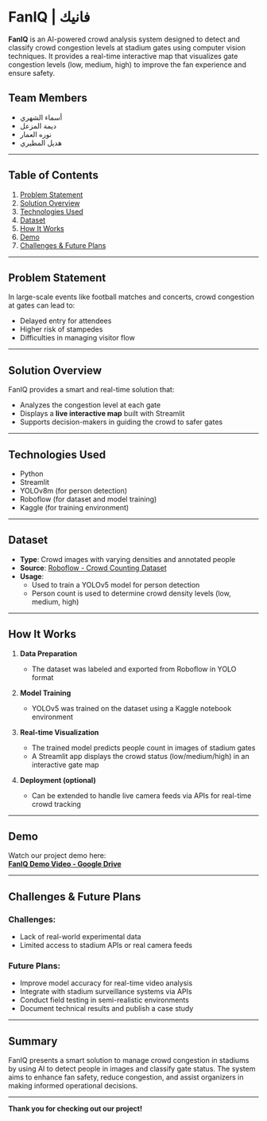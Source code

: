 # FanIQ | فانيك

**FanIQ** is an AI-powered crowd analysis system designed to detect and classify crowd congestion levels at stadium gates using computer vision techniques. It provides a real-time interactive map that visualizes gate congestion levels (low, medium, high) to improve the fan experience and ensure safety.

## Team Members

- أسماء الشهري  
- ديمة المزعل  
- نوره العمار  
- هديل المطيري  

---

## Table of Contents

1. [Problem Statement](#problem-statement)  
2. [Solution Overview](#solution-overview)  
3. [Technologies Used](#technologies-used)  
4. [Dataset](#dataset)  
5. [How It Works](#how-it-works)  
6. [Demo](#demo)  
7. [Challenges & Future Plans](#challenges--future-plans)  

---

## Problem Statement

In large-scale events like football matches and concerts, crowd congestion at gates can lead to:
- Delayed entry for attendees  
- Higher risk of stampedes  
- Difficulties in managing visitor flow  

---

## Solution Overview

FanIQ provides a smart and real-time solution that:
- Analyzes the congestion level at each gate  
- Displays a **live interactive map** built with Streamlit  
- Supports decision-makers in guiding the crowd to safer gates  

---

## Technologies Used

- Python  
- Streamlit  
- YOLOv8m (for person detection)  
- Roboflow (for dataset and model training)  
- Kaggle (for training environment)  

---

## Dataset

- **Type**: Crowd images with varying densities and annotated people  
- **Source**: [Roboflow - Crowd Counting Dataset](https://universe.roboflow.com/crowd-dataset/crowd-counting-dataset-w3o7w)  
- **Usage**:  
  - Used to train a YOLOv5 model for person detection  
  - Person count is used to determine crowd density levels (low, medium, high)  

---

## How It Works

1. **Data Preparation**  
   - The dataset was labeled and exported from Roboflow in YOLO format  

2. **Model Training**  
   - YOLOv5 was trained on the dataset using a Kaggle notebook environment  

3. **Real-time Visualization**  
   - The trained model predicts people count in images of stadium gates  
   - A Streamlit app displays the crowd status (low/medium/high) in an interactive gate map  

4. **Deployment (optional)**  
   - Can be extended to handle live camera feeds via APIs for real-time crowd tracking  

---

## Demo

Watch our project demo here:  
**[FanIQ Demo Video - Google Drive](https://drive.google.com/file/d/1URNQ-5kOLMAH3fPv2eBFKq-BVOuZnXga)**

---

## Challenges & Future Plans

### Challenges:
- Lack of real-world experimental data  
- Limited access to stadium APIs or real camera feeds  

### Future Plans:
- Improve model accuracy for real-time video analysis  
- Integrate with stadium surveillance systems via APIs  
- Conduct field testing in semi-realistic environments  
- Document technical results and publish a case study  

---

## Summary

FanIQ presents a smart solution to manage crowd congestion in stadiums by using AI to detect people in images and classify gate status. The system aims to enhance fan safety, reduce congestion, and assist organizers in making informed operational decisions.

---

**Thank you for checking out our project!**